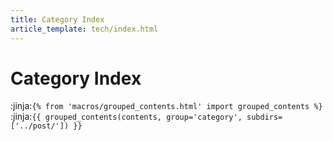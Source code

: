 ```yaml
---
title: Category Index
article_template: tech/index.html
---
```

# Category Index

:jinja:`{% from 'macros/grouped_contents.html' import grouped_contents %}`
:jinja:`{{ grouped_contents(contents, group='category', subdirs=['../post/']) }}`
